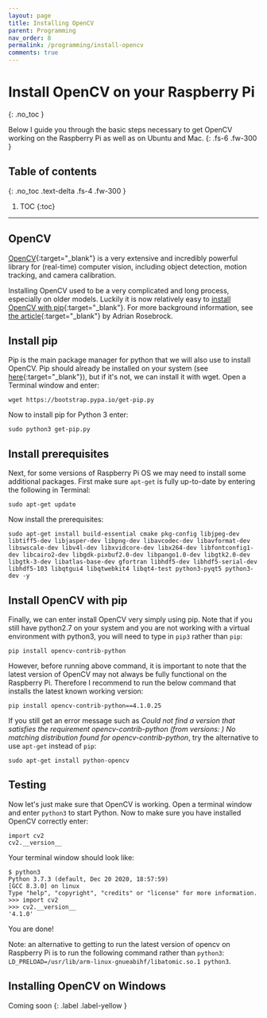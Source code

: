 ```yaml
---
layout: page
title: Installing OpenCV
parent: Programming
nav_order: 8
permalink: /programming/install-opencv
comments: true
---
```


# Install OpenCV on your Raspberry Pi
{: .no_toc }

Below I guide you through the basic steps necessary to get OpenCV working on the Raspberry Pi as well as on Ubuntu and Mac.
{: .fs-6 .fw-300 }

## Table of contents
{: .no_toc .text-delta .fs-4 .fw-300 }

1. TOC
{:toc}
---

## OpenCV
[OpenCV](https://opencv.org){:target="_blank"} is a very extensive and incredibly powerful library for (real-time) computer vision, including object detection, motion tracking, and camera calibration.

Installing OpenCV used to be a very complicated and long process, especially on older models. Luckily it is now relatively easy to [install OpenCV with pip](https://pypi.org/project/opencv-python){:target="_blank"}. For more background information, see [the article](https://www.pyimagesearch.com/2018/09/19/pip-install-opencv/){:target="_blank"} by Adrian Rosebrock.

## Install pip
Pip is the main package manager for python that we will also use to install OpenCV. Pip should already be installed on your system (see [here](https://pip.pypa.io/en/stable/installing/){:target="_blank"}), but if it's not, we can install it with wget. Open a Terminal window and enter:

```
wget https://bootstrap.pypa.io/get-pip.py
```

Now to install pip for Python 3 enter:

```
sudo python3 get-pip.py
```

## Install prerequisites
Next, for some versions of Raspberry Pi OS we may need to install some additional packages. First make sure `apt-get` is fully up-to-date by entering the following in Terminal:

```
sudo apt-get update
```

Now install the prerequisites:

```
sudo apt-get install build-essential cmake pkg-config libjpeg-dev libtiff5-dev libjasper-dev libpng-dev libavcodec-dev libavformat-dev libswscale-dev libv4l-dev libxvidcore-dev libx264-dev libfontconfig1-dev libcairo2-dev libgdk-pixbuf2.0-dev libpango1.0-dev libgtk2.0-dev libgtk-3-dev libatlas-base-dev gfortran libhdf5-dev libhdf5-serial-dev libhdf5-103 libqtgui4 libqtwebkit4 libqt4-test python3-pyqt5 python3-dev -y
```

## Install OpenCV with pip
Finally, we can enter install OpenCV very simply using pip. Note that if you still have python2.7 on your system and you are not working with a virtual environment with python3, you will need to type in `pip3` rather than `pip`:

```
pip install opencv-contrib-python
```

However, before running above command, it is important to note that the latest version of OpenCV may not always be fully functional on the Raspberry Pi. Therefore I recommend to run the below command that installs the latest known working version:

```
pip install opencv-contrib-python==4.1.0.25
```

If you still get an error message such as *Could not find a version that satisfies the requirement opencv-contrib-python (from versions: ) No matching distribution found for opencv-contrib-python*, try the alternative to use `apt-get` instead of `pip`:

```
sudo apt-get install python-opencv
```

## Testing
Now let's just make sure that OpenCV is working. Open a terminal window and enter `python3` to start Python. Now to make sure you have installed OpenCV correctly enter:

```
import cv2
cv2.__version__
```

Your terminal window should look like:

```
$ python3
Python 3.7.3 (default, Dec 20 2020, 18:57:59)
[GCC 8.3.0] on linux
Type "help", "copyright", "credits" or "license" for more information.
>>> import cv2
>>> cv2.__version__
'4.1.0'
```

You are done!

Note: an alternative to getting to run the latest version of opencv on Raspberry Pi is to run the following command rather than `python3`: `LD_PRELOAD=/usr/lib/arm-linux-gnueabihf/libatomic.so.1 python3`.

## Installing OpenCV on Windows
Coming soon
{: .label .label-yellow }
